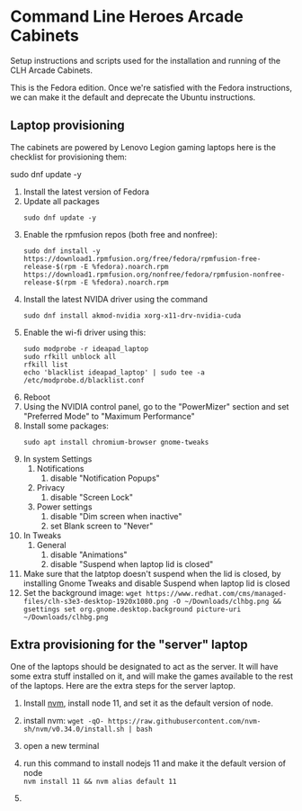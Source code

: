 # Command Line Heroes Arcade Cabinets

Setup instructions and scripts used for the installation and running of the CLH Arcade Cabinets.

This is the Fedora edition.  Once we're satisfied with the Fedora instructions, we can make it the default and deprecate the Ubuntu instructions.

## Laptop provisioning

The cabinets are powered by Lenovo Legion gaming laptops here is the checklist for provisioning them:



sudo dnf update -y


1. Install the latest version of Fedora
1. Update all packages
    ```
    sudo dnf update -y
    ```
1. Enable the rpmfusion repos (both free and nonfree):
    ```
    sudo dnf install -y https://download1.rpmfusion.org/free/fedora/rpmfusion-free-release-$(rpm -E %fedora).noarch.rpm https://download1.rpmfusion.org/nonfree/fedora/rpmfusion-nonfree-release-$(rpm -E %fedora).noarch.rpm
    ```
1. Install the latest NVIDA driver using the command
    ```
    sudo dnf install akmod-nvidia xorg-x11-drv-nvidia-cuda
    ```
1. Enable the wi-fi driver using this: 
    ```
    sudo modprobe -r ideapad_laptop
    sudo rfkill unblock all
    rfkill list
    echo 'blacklist ideapad_laptop' | sudo tee -a /etc/modprobe.d/blacklist.conf
    ```
1. Reboot
1. Using the NVIDIA control panel, go to the "PowerMizer" section and set "Preferred Mode" to "Maximum Performance"
1. Install some packages:
    ```
    sudo apt install chromium-browser gnome-tweaks
    ```
1. In system Settings
    1. Notifications
        1. disable "Notification Popups"
    1. Privacy
        1. disable "Screen Lock"
    1. Power settings
        1. disable "Dim screen when inactive"
        1. set Blank screen to "Never"
1. In Tweaks 
    1. General
        1. disable "Animations"
        1. disable "Suspend when laptop lid is closed"
1. Make sure that the latptop doesn't suspend when the lid is closed, by installing Gnome Tweaks and disable Suspend when laptop lid is closed
1. Set the background image: `wget https://www.redhat.com/cms/managed-files/clh-s3e3-desktop-1920x1080.png -O ~/Downloads/clhbg.png && gsettings set org.gnome.desktop.background picture-uri ~/Downloads/clhbg.png`

## Extra provisioning for the "server" laptop

One of the laptops should be designated to act as the server.  It will have some extra stuff installed on it, and will make the games available to the rest of the laptops.  Here are the extra steps for the server laptop.

1. Install [nvm](https://github.com/nvm-sh/nvm/blob/master/README.md), install node 11, and set it as the default version of node.
  1. install nvm: `wget -qO- https://raw.githubusercontent.com/nvm-sh/nvm/v0.34.0/install.sh | bash`
  1. open a new terminal
  1. run this command to install nodejs 11 and make it the default version of node<br>
    `nvm install 11 && nvm alias default 11`

1. 

